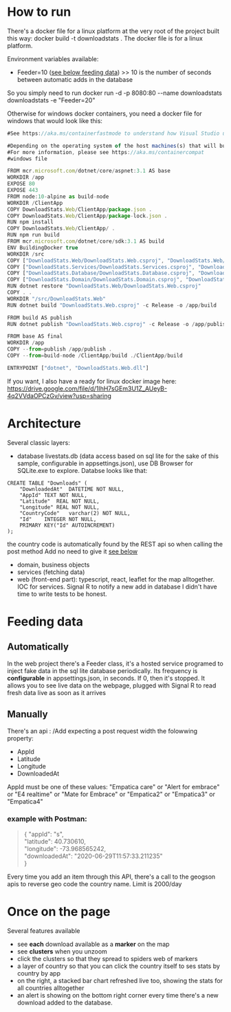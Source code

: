 # How to run
There's a docker file for a linux platform at the very root of the project built this way:
docker build -t downloadstats .
The docker file is for a linux platform. 

Environment variables available:
* Feeder=10 ([see below feeding data](#feeding-data)) >> 10 is the number of seconds between automatic adds in the database

So you simply need to run 
docker run -d -p 8080:80 --name downloadstats downloadstats -e "Feeder=20"  

Otherwise for windows docker containers, you need a docker file for windows that would look like this:
```javascript
#See https://aka.ms/containerfastmode to understand how Visual Studio uses this Dockerfile to build your images for faster debugging.

#Depending on the operating system of the host machines(s) that will build or run the containers, the image specified in the FROM statement may need to be changed.
#For more information, please see https://aka.ms/containercompat
#windows file

FROM mcr.microsoft.com/dotnet/core/aspnet:3.1 AS base
WORKDIR /app
EXPOSE 80
EXPOSE 443
FROM node:10-alpine as build-node
WORKDIR /ClientApp
COPY DownloadStats.Web/ClientApp/package.json .
COPY DownloadStats.Web/ClientApp/package-lock.json .
RUN npm install
COPY DownloadStats.Web/ClientApp/ . 
RUN npm run build 
FROM mcr.microsoft.com/dotnet/core/sdk:3.1 AS build
ENV BuildingDocker true
WORKDIR /src
COPY ["DownloadStats.Web/DownloadStats.Web.csproj", "DownloadStats.Web/"]
COPY ["DownloadStats.Services/DownloadStats.Services.csproj", "DownloadStats.Services/"]
COPY ["DownloadStats.Database/DownloadStats.Database.csproj", "DownloadStats.Database/"]
COPY ["DownloadStats.Domain/DownloadStats.Domain.csproj", "DownloadStats.Domain/"]
RUN dotnet restore "DownloadStats.Web/DownloadStats.Web.csproj"
COPY . .
WORKDIR "/src/DownloadStats.Web"
RUN dotnet build "DownloadStats.Web.csproj" -c Release -o /app/build

FROM build AS publish
RUN dotnet publish "DownloadStats.Web.csproj" -c Release -o /app/publish

FROM base AS final
WORKDIR /app
COPY --from=publish /app/publish .
COPY --from=build-node /ClientApp/build ./ClientApp/build

ENTRYPOINT ["dotnet", "DownloadStats.Web.dll"]
```

If you want, I also have a ready for linux docker image here: https://drive.google.com/file/d/1IhH7sGEm3U1Z_AUeyB-4q2VVdaOPCzGv/view?usp=sharing

# Architecture

Several classic layers: 
* database livestats.db (data access based on sql lite for the sake of this sample, configurable in appsettings.json), use DB Browser for SQLite.exe to explore. Databse looks like that: 
```
CREATE TABLE "Downloads" (
	"DownloadedAt"	DATETIME NOT NULL,
	"AppId"	TEXT NOT NULL,
	"Latitude"	REAL NOT NULL,
	"Longitude"	REAL NOT NULL,
	"CountryCode"	varchar(2) NOT NULL,
	"Id"	INTEGER NOT NULL,
	PRIMARY KEY("Id" AUTOINCREMENT)
);
```
the country code is automatically found by the REST api so when calling the post method Add no need to give it [see below](##-manually)
* domain, business objects
* services (fetching data)
* web (front-end part): typescript, react, leaflet for the map alltogether. IOC for services. Signal R to notify a new add in database
I didn't have time to write tests to be honest.

# Feeding data

## Automatically 
In the web project there's a Feeder class, it's a hosted service programed to inject fake data in the sql lite database periodically.
Its frequency is **configurable** in appsettings.json, in seconds. If 0, then it's stopped. 
It allows you to see live data on the webpage, plugged with Signal R to read fresh data live as soon as it arrives

## Manually
There's an api : /Add expecting a post request width the folowwing property:
   * AppId
   * Latitude
   * Longitude
   * DownloadedAt

AppId must be one of these values:
"Empatica care" or "Alert for embrace" or "E4 realtime" or "Mate for Embrace" or "Empatica2" or "Empatica3" or "Empatica4"
### example with Postman:
> {
        "appId": "s",   
        "latitude": 40.730610,      
        "longitude":  -73.968565242,        
        "downloadedAt": "2020-06-29T11:57:33.211235"        
} 

Every time you add an item through this API, there's a call to the geogson apis to reverse geo code the country name. Limit is 2000/day

# Once on the page

Several features available
* see **each** download available as a **marker** on the map
* see **clusters** when you unzoom
* click the clusters so that they spread to spiders web of markers
* a layer of country so that you can click the country itself to ses stats by country by app
* on the right, a stacked bar chart refreshed live too, showing the stats for all countries alltogether
* an alert is showing on the bottom right corner every time there's a new download added to the database.

